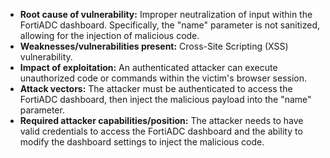 - **Root cause of vulnerability:** Improper neutralization of input within the FortiADC dashboard. Specifically, the "name" parameter is not sanitized, allowing for the injection of malicious code.
- **Weaknesses/vulnerabilities present:** Cross-Site Scripting (XSS) vulnerability.
- **Impact of exploitation:** An authenticated attacker can execute unauthorized code or commands within the victim's browser session.
- **Attack vectors:** The attacker must be authenticated to access the FortiADC dashboard, then inject the malicious payload into the "name" parameter.
- **Required attacker capabilities/position:** The attacker needs to have valid credentials to access the FortiADC dashboard and the ability to modify the dashboard settings to inject the malicious code.